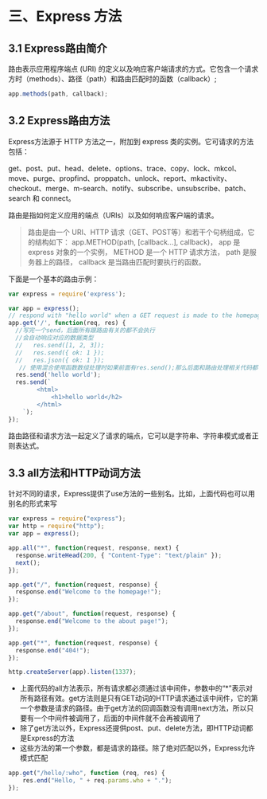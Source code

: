 # 三、Express 方法

## 3.1 Express路由简介

路由表示应用程序端点 (URI) 的定义以及响应客户端请求的方式。它包含一个请求方时（methods）、路径（path）和路由匹配时的函数（callback）;

```js
app.methods(path, callback);
```

## 3.2 Express路由方法

Express方法源于 HTTP 方法之一，附加到 express 类的实例。它可请求的方法包括：

get、post、put、head、delete、options、trace、copy、lock、mkcol、move、purge、propfind、proppatch、unlock、report、mkactivity、checkout、merge、m-search、notify、subscribe、unsubscribe、patch、search 和 connect。


路由是指如何定义应用的端点（URIs）以及如何响应客户端的请求。

>路由是由一个 URI、HTTP 请求（GET、POST等）和若干个句柄组成，它的结构如下： app.METHOD(path, [callback...], callback)， app 是 express 对象的一个实例， METHOD 是一个 HTTP 请求方法， path 是服务器上的路径， callback 是当路由匹配时要执行的函数。

下面是一个基本的路由示例：

```js
var express = require('express');

var app = express();
// respond with "hello world" when a GET request is made to the homepage
app.get('/', function(req, res) {
  //写完一个send，后面所有跟路由有关的都不会执行
  //会自动响应对应的数据类型
  //   res.send([1, 2, 3]);
  //   res.send({ ok: 1 });
  //   res.json({ ok: 1 });
   // 使用混合使用函数数组处理时如果前面有res.send();那么后面和路由处理相关代码都不生效
  res.send('hello world');
  res.send(`
        <html>
            <h1>hello world</h2>
        </html>
    `);
});
```

路由路径和请求方法一起定义了请求的端点，它可以是字符串、字符串模式或者正则表达式。

## 3.3 all方法和HTTP动词方法

针对不同的请求，Express提供了use方法的一些别名。比如，上面代码也可以用别名的形式来写

```js
var express = require("express");
var http = require("http");
var app = express();

app.all("*", function(request, response, next) {
  response.writeHead(200, { "Content-Type": "text/plain" });
  next();
});

app.get("/", function(request, response) {
  response.end("Welcome to the homepage!");
});

app.get("/about", function(request, response) {
  response.end("Welcome to the about page!");
});

app.get("*", function(request, response) {
  response.end("404!");
});

http.createServer(app).listen(1337);
```

- 上面代码的all方法表示，所有请求都必须通过该中间件，参数中的“*”表示对所有路径有效。get方法则是只有GET动词的HTTP请求通过该中间件，它的第一个参数是请求的路径。由于get方法的回调函数没有调用next方法，所以只要有一个中间件被调用了，后面的中间件就不会再被调用了
- 除了get方法以外，Express还提供post、put、delete方法，即HTTP动词都是Express的方法
- 这些方法的第一个参数，都是请求的路径。除了绝对匹配以外，Express允许模式匹配

```js
app.get("/hello/:who", function (req, res) {
    res.end("Hello, " + req.params.who + ".");
});
```
